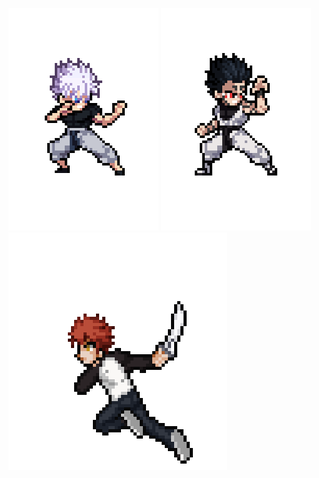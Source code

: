 ![](https://github.com/kur0gir1/gif/blob/main/dhn41z6-c7453db4-65e7-4dbc-8600-7980779fdc4e.gif)
![](https://github.com/kur0gir1/gif/blob/main/dhn428o-9b06d075-ddf5-46a0-a824-8ef62ccb6018.gif)
![](https://github.com/kur0gir1/gif/blob/main/dg4e18g-7e608e7b-fd4a-4441-85a4-b67f0decd3b1.gif)
